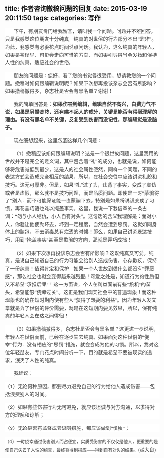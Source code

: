 title: 作者咨询撤稿问题的回复
date: 2015-03-19 20:11:50
tags:
categories: 写作
---
<div>
<div style="word-wrap: break-word; -webkit-nbsp-mode: space; -webkit-line-break: after-white-space;">
<p style="max-width: 100%; word-wrap: normal; box-sizing: border-box !important; min-height: 1em; white-space: pre-wrap; color: rgb(62, 62, 62); font-family: 'Helvetica Neue', Helvetica, 'Hiragino Sans GB', 'Microsoft YaHei', 微软雅黑, Arial, sans-serif; font-size: 16px; font-style: normal; font-variant: normal; font-weight: normal; letter-spacing: normal; line-height: 25.6000003814697px; orphans: auto; text-transform: none; widows: auto; word-spacing: 0px; -webkit-text-stroke-width: 0px; text-align: left; text-indent: 28px; background-color: rgb(255, 255, 255);"><span style="max-width: 100%; word-wrap: break-word !important; box-sizing: border-box !important; font-family: 宋体;">下午，有朋友专门给我留言，请叫我一个问题。问题并不难回答，只是我感觉这位朋友十分纯真，纯真的对世俗的行为都分不出“是非”。为此，我感觉有必要花点时间说点闲话。我认为，这么纯真的年轻人，如果是被误导，可能会走向可惜的方向，而如果引导得当会发扬和保持人性的纯真，适应社会的世俗。</span></p>
<p style="max-width: 100%; word-wrap: normal; box-sizing: border-box !important; min-height: 1em; white-space: pre-wrap; color: rgb(62, 62, 62); font-family: 'Helvetica Neue', Helvetica, 'Hiragino Sans GB', 'Microsoft YaHei', 微软雅黑, Arial, sans-serif; font-size: 16px; font-style: normal; font-variant: normal; font-weight: normal; letter-spacing: normal; line-height: 25.6000003814697px; orphans: auto; text-transform: none; widows: auto; word-spacing: 0px; -webkit-text-stroke-width: 0px; text-align: left; text-indent: 28px; background-color: rgb(255, 255, 255);"><span style="max-width: 100%; word-wrap: break-word !important; box-sizing: border-box !important; font-family: 黑体;">朋友的问题是：您好，看了您的书觉得很受用，想请教您的一个问题。撤稿时如何跟编辑说明呢？如果下次想再投该杂志会否有所影响？如果撤稿撤得多，杂志社是否会有黑名单？谢谢！</span></p>
<p style="max-width: 100%; word-wrap: normal; box-sizing: border-box !important; min-height: 1em; white-space: pre-wrap; color: rgb(62, 62, 62); font-family: 'Helvetica Neue', Helvetica, 'Hiragino Sans GB', 'Microsoft YaHei', 微软雅黑, Arial, sans-serif; font-size: 16px; font-style: normal; font-variant: normal; font-weight: normal; letter-spacing: normal; line-height: 25.6000003814697px; orphans: auto; text-transform: none; widows: auto; word-spacing: 0px; -webkit-text-stroke-width: 0px; text-align: left; text-indent: 28px; background-color: rgb(255, 255, 255);"><span style="max-width: 100%; word-wrap: break-word !important; box-sizing: border-box !important; font-family: 宋体;">我的简单回答是：<strong style="max-width: 100%; word-wrap: break-word !important; box-sizing: border-box !important;">如果伤害到编辑，编辑自然不高兴，白费力气不说，如果是另攀高枝，还有瞧不起人的成分，关键是能否有得到理解的理由。有没有黑名单不关键，反复受到伤害而没记性，那编辑就是没脑子。</strong></span></p>
<p style="max-width: 100%; word-wrap: normal; box-sizing: border-box !important; min-height: 1em; white-space: pre-wrap; color: rgb(62, 62, 62); font-family: 'Helvetica Neue', Helvetica, 'Hiragino Sans GB', 'Microsoft YaHei', 微软雅黑, Arial, sans-serif; font-size: 16px; font-style: normal; font-variant: normal; font-weight: normal; letter-spacing: normal; line-height: 25.6000003814697px; orphans: auto; text-transform: none; widows: auto; word-spacing: 0px; -webkit-text-stroke-width: 0px; text-align: left; text-indent: 28px; background-color: rgb(255, 255, 255);"><span style="max-width: 100%; word-wrap: break-word !important; box-sizing: border-box !important; font-family: 宋体;">现在细想起来，这里包涵这样几个问题：</span></p>
<p style="max-width: 100%; word-wrap: normal; box-sizing: border-box !important; min-height: 1em; white-space: pre-wrap; color: rgb(62, 62, 62); font-family: 'Helvetica Neue', Helvetica, 'Hiragino Sans GB', 'Microsoft YaHei', 微软雅黑, Arial, sans-serif; font-size: 16px; font-style: normal; font-variant: normal; font-weight: normal; letter-spacing: normal; line-height: 25.6000003814697px; orphans: auto; text-transform: none; widows: auto; word-spacing: 0px; -webkit-text-stroke-width: 0px; text-align: left; text-indent: 28px; background-color: rgb(255, 255, 255);"><span style="max-width: 100%; word-wrap: break-word !important; box-sizing: border-box !important; font-family: 宋体;">（</span>1<span style="max-width: 100%; word-wrap: break-word !important; box-sizing: border-box !important; font-family: 宋体;">）撤稿应该如何跟编辑说明？这是一个很世故问题，这里我用的世故并不是完全的贬义词，其中包含着“礼”的成分，也就是说，如何能够将危害减低到最少，这是人的社会属性使然，同样一个问题，不同的表达方式会造成完全相反的结果，所以，在社会交往中应该讲究礼貌和技巧。这无可厚非。但是，如果“礼”过了头，违背了事实，变成了虚伪或者是虚假，那么就不是技巧问题，而是品质问题。即使是一时“蒙骗得了”别人，而不可能保证能一直蒙骗下去。特别是如果将说谎变成了习惯，再花言巧语也难以掩盖事实。这里，我说一下我信奉的一条古训：“勿与小人结仇，小人自有对头”。这句话的含义我理解是：面对小人，你就让他使劲坏去，坏到一定程度，自然会遭到惩罚。这就如同身体上的脓包，不去消毒总有烂透的时候！那么，如果自己讲究表达技巧，用到“掩盖事实”甚至是欺骗的方向，那就是弄巧成拙！</span></p>
<p style="max-width: 100%; word-wrap: normal; box-sizing: border-box !important; min-height: 1em; white-space: pre-wrap; color: rgb(62, 62, 62); font-family: 'Helvetica Neue', Helvetica, 'Hiragino Sans GB', 'Microsoft YaHei', 微软雅黑, Arial, sans-serif; font-size: 16px; font-style: normal; font-variant: normal; font-weight: normal; letter-spacing: normal; line-height: 25.6000003814697px; orphans: auto; text-transform: none; widows: auto; word-spacing: 0px; -webkit-text-stroke-width: 0px; text-align: left; text-indent: 28px; background-color: rgb(255, 255, 255);"><span style="max-width: 100%; word-wrap: break-word !important; box-sizing: border-box !important; font-family: 宋体;">（</span>2<span style="max-width: 100%; word-wrap: break-word !important; box-sizing: border-box !important; font-family: 宋体;">）如果下次想再投该杂志会否有所影响？这既纯真又可爱。纯真，是说自己知道自己的行为可能会给别人造成伤害，心存歉疚，保持了一份纯真！值得肯定和保护，如果一个人世故到做什么都没有“罪恶感”，那么社会也就会变得越来越残酷！可爱之处是，知道行为的性质但又不希望“承担后果”！这一方面说，个人在利益面前有些“投机”的苗头，希望能够“侥幸过关”。这正是我们现实社会中的普遍现象！而这种现象也的确在短时期内使有些人“获得了想要的利益”。因为年轻人发文章就是为了世俗的评价需要，就是在这短期内要见效果，所以，保有纯真的年轻人会在这之间徘徊！</span></p>
<p style="max-width: 100%; word-wrap: normal; box-sizing: border-box !important; min-height: 1em; white-space: pre-wrap; color: rgb(62, 62, 62); font-family: 'Helvetica Neue', Helvetica, 'Hiragino Sans GB', 'Microsoft YaHei', 微软雅黑, Arial, sans-serif; font-size: 16px; font-style: normal; font-variant: normal; font-weight: normal; letter-spacing: normal; line-height: 25.6000003814697px; orphans: auto; text-transform: none; widows: auto; word-spacing: 0px; -webkit-text-stroke-width: 0px; text-align: left; text-indent: 28px; background-color: rgb(255, 255, 255);"><span style="max-width: 100%; word-wrap: break-word !important; box-sizing: border-box !important; font-family: 宋体;">（</span>3<span style="max-width: 100%; word-wrap: break-word !important; box-sizing: border-box !important; font-family: 宋体;">）如果撤稿撤得多，杂志社是否会有黑名单？这更进一步说明，年轻人在世俗面前，已经在逐步失去纯真。如果面对这种世俗的“侥幸”行为，没有相应的“惩罚”措施，就会会成为他的习惯。所以，我对这位年轻朋友，专门花点时间分析一下，目的就是希望不要被现实的追求，泯灭了人性的纯真。</span></p>
<p style="max-width: 100%; word-wrap: normal; box-sizing: border-box !important; min-height: 1em; white-space: pre-wrap; color: rgb(62, 62, 62); font-family: 'Helvetica Neue', Helvetica, 'Hiragino Sans GB', 'Microsoft YaHei', 微软雅黑, Arial, sans-serif; font-size: 16px; font-style: normal; font-variant: normal; font-weight: normal; letter-spacing: normal; line-height: 25.6000003814697px; orphans: auto; text-transform: none; widows: auto; word-spacing: 0px; -webkit-text-stroke-width: 0px; text-align: left; text-indent: 28px; background-color: rgb(255, 255, 255);"><span style="max-width: 100%; word-wrap: break-word !important; box-sizing: border-box !important; font-family: 宋体;">我建议：</span></p>
<p style="max-width: 100%; word-wrap: normal; box-sizing: border-box !important; min-height: 1em; white-space: pre-wrap; color: rgb(62, 62, 62); font-family: 'Helvetica Neue', Helvetica, 'Hiragino Sans GB', 'Microsoft YaHei', 微软雅黑, Arial, sans-serif; font-size: 16px; font-style: normal; font-variant: normal; font-weight: normal; letter-spacing: normal; line-height: 25.6000003814697px; orphans: auto; text-indent: 0px; text-transform: none; widows: auto; word-spacing: 0px; -webkit-text-stroke-width: 0px; text-align: left; background-color: rgb(255, 255, 255);"><span style="max-width: 100%; word-wrap: break-word !important; box-sizing: border-box !important; font-family: 宋体;">（</span>1<span style="max-width: 100%; word-wrap: break-word !important; box-sizing: border-box !important; font-family: 宋体;">）无论何种原因，都要尽力避免自己的行为给他人造成伤害——包括浪费别人的时间。</span></p>
<p style="max-width: 100%; word-wrap: normal; box-sizing: border-box !important; min-height: 1em; white-space: pre-wrap; color: rgb(62, 62, 62); font-family: 'Helvetica Neue', Helvetica, 'Hiragino Sans GB', 'Microsoft YaHei', 微软雅黑, Arial, sans-serif; font-size: 16px; font-style: normal; font-variant: normal; font-weight: normal; letter-spacing: normal; line-height: 25.6000003814697px; orphans: auto; text-indent: 0px; text-transform: none; widows: auto; word-spacing: 0px; -webkit-text-stroke-width: 0px; text-align: left; background-color: rgb(255, 255, 255);"><span style="max-width: 100%; word-wrap: break-word !important; box-sizing: border-box !important; font-family: 宋体;">（</span>2<span style="max-width: 100%; word-wrap: break-word !important; box-sizing: border-box !important; font-family: 宋体;">）如果有些伤害行为无可避免，就应该坦诚与对方沟通，以求得对方的理解和谅解；</span></p>
<p style="max-width: 100%; word-wrap: normal; box-sizing: border-box !important; min-height: 1em; white-space: pre-wrap; color: rgb(62, 62, 62); font-family: 'Helvetica Neue', Helvetica, 'Hiragino Sans GB', 'Microsoft YaHei', 微软雅黑, Arial, sans-serif; font-size: 16px; font-style: normal; font-variant: normal; font-weight: normal; letter-spacing: normal; line-height: 25.6000003814697px; orphans: auto; text-indent: 0px; text-transform: none; widows: auto; word-spacing: 0px; -webkit-text-stroke-width: 0px; text-align: left; background-color: rgb(255, 255, 255);"><span style="max-width: 100%; word-wrap: break-word !important; box-sizing: border-box !important; font-family: 宋体;">（</span>3<span style="max-width: 100%; word-wrap: break-word !important; box-sizing: border-box !important; font-family: 宋体;">）无论是否有监督或者惩罚措施，都应该做到“慎独”；</span></p>
<p style="max-width: 100%; word-wrap: normal; box-sizing: border-box !important; min-height: 1em; white-space: pre-wrap; color: rgb(62, 62, 62); font-family: 'Helvetica Neue', Helvetica, 'Hiragino Sans GB', 'Microsoft YaHei', 微软雅黑, Arial, sans-serif; font-size: 16px; font-style: normal; font-variant: normal; font-weight: normal; letter-spacing: normal; line-height: 25.6000003814697px; orphans: auto; text-align: start; text-indent: 0px; text-transform: none; widows: auto; word-spacing: 0px; -webkit-text-stroke-width: 0px; background-color: rgb(255, 255, 255);"><span style="max-width: 100%; word-wrap: break-word !important; box-sizing: border-box !important; font-size: 14px; font-family: 宋体;">（</span><span style="max-width: 100%; word-wrap: break-word !important; box-sizing: border-box !important;">4<span style="max-width: 100%; word-wrap: break-word !important; box-sizing: border-box !important; font-size: 14px; font-family: 宋体;">）一时侥幸通过伤害别人而占便宜，实质受伤害的不仅仅是他人，更重要的是使自己失去了人性的纯真，最终将得到报应——得到自有对头的结果。</span></span>(赵大良)</p>
</div>
</div>